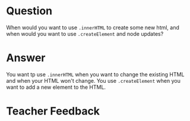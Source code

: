 # Question
When would you want to use `.innerHTML` to create some new html, and when would you want to use `.createElement` and node updates?

# Answer
You want tp use `.innerHTML` when you want to change the existing HTML and when your HTML won't change. You use `.createElement` when you want to add a new element to the HTML.

# Teacher Feedback
